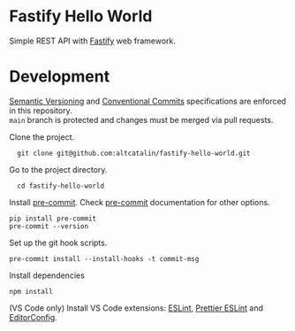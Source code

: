 # Fastify Hello World

Simple REST API with [Fastify](https://fastify.dev/) web framework.

# Development

[Semantic Versioning](https://semver.org/) and [Conventional Commits](https://www.conventionalcommits.org/en/v1.0.0/) specifications are enforced in this repository.  
`main` branch is protected and changes must be merged via pull requests.

Clone the project.

```shell
  git clone git@github.com:altcatalin/fastify-hello-world.git
```

Go to the project directory.

```shell
  cd fastify-hello-world
```

Install [pre-commit](https://pre-commit.com/#install). Check [pre-commit](https://pre-commit.com/#install) documentation for other options.

```shell
pip install pre-commit
pre-commit --version
```

Set up the git hook scripts.

```shell
pre-commit install --install-hooks -t commit-msg
```

Install dependencies

```shell
npm install
```

(VS Code only) Install VS Code extensions: [ESLint](https://marketplace.visualstudio.com/items?itemName=dbaeumer.vscode-eslint), [Prettier ESLint](https://marketplace.visualstudio.com/items?itemName=rvest.vs-code-prettier-eslint) and [EditorConfig](https://marketplace.visualstudio.com/items?itemName=EditorConfig.EditorConfig).
